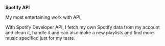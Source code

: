 **Spotify API**

My most entertaining work with API,

With Spotify Developer API, I fetch my own Spotify data from my account and clean it, handle it and can also make a new playlists and find more music specified just for my taste.
